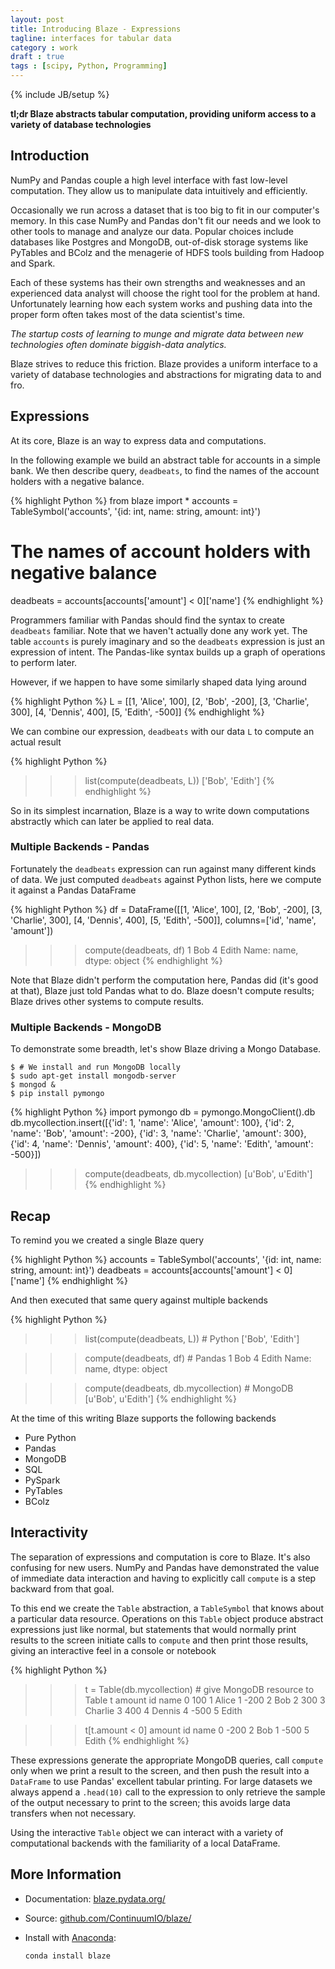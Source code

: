 ```yaml
---
layout: post
title: Introducing Blaze - Expressions
tagline: interfaces for tabular data
category : work
draft : true
tags : [scipy, Python, Programming]
---
```

{% include JB/setup %}

**tl;dr Blaze abstracts tabular computation, providing uniform access to a
variety of database technologies**

Introduction
------------

NumPy and Pandas couple a high level interface with fast low-level computation.
They allow us to manipulate data intuitively and efficiently.

Occasionally we run across a dataset that is too big to fit in our computer's
memory.  In this case NumPy and Pandas don't fit our needs and we look to
other tools to manage and analyze our data.  Popular choices include databases
like Postgres and MongoDB, out-of-disk storage systems like PyTables and BColz
and the menagerie of HDFS tools building from Hadoop and Spark.

Each of these systems has their own strengths and weaknesses and an experienced
data analyst will choose the right tool for the problem at hand.  Unfortunately
learning how each system works and pushing data into the proper form often
takes most of the data scientist's time.

*The startup costs of learning to munge and migrate data between new
technologies often dominate biggish-data analytics.*

Blaze strives to reduce this friction.  Blaze provides a uniform interface to
a variety of database technologies and abstractions for migrating data to and
fro.


Expressions
-----------

At its core, Blaze is an way to express data and computations.

In the following example we build an abstract table for accounts in a
simple bank.  We then describe query, `deadbeats`, to find the names of the
account holders with a negative balance.

{% highlight Python %}
from blaze import *
accounts = TableSymbol('accounts', '{id: int, name: string, amount: int}')

# The names of account holders with negative balance
deadbeats = accounts[accounts['amount'] < 0]['name']
{% endhighlight %}

Programmers familiar with Pandas should find the syntax to create `deadbeats`
familiar.  Note that we haven't actually done any work yet.  The table
`accounts` is purely imaginary and so the `deadbeats` expression is just an
expression of intent.  The Pandas-like syntax builds up a graph of operations
to perform later.

However, if we happen to have some similarly shaped data lying around

{% highlight Python %}
L = [[1, 'Alice',   100],
     [2, 'Bob',    -200],
     [3, 'Charlie', 300],
     [4, 'Dennis',  400],
     [5, 'Edith',  -500]]
{% endhighlight %}

We can combine our expression, `deadbeats` with our data `L` to compute an
actual result

{% highlight Python %}
>>> list(compute(deadbeats, L))
['Bob', 'Edith']
{% endhighlight %}

So in its simplest incarnation, Blaze is a way to write down computations
abstractly which can later be applied to real data.


### Multiple Backends - Pandas

Fortunately the `deadbeats` expression can run against many different kinds of
data.  We just computed `deadbeats` against Python lists, here we compute it
against a Pandas DataFrame

{% highlight Python %}
df = DataFrame([[1, 'Alice',   100],
                [2, 'Bob',    -200],
                [3, 'Charlie', 300],
                [4, 'Dennis',  400],
                [5, 'Edith',  -500]],
               columns=['id', 'name', 'amount'])

>>> compute(deadbeats, df)
1      Bob
4    Edith
Name: name, dtype: object
{% endhighlight %}

Note that Blaze didn't perform the computation here, Pandas did (it's good at
that), Blaze just told Pandas what to do.  Blaze doesn't compute results; Blaze
drives other systems to compute results.


### Multiple Backends - MongoDB

To demonstrate some breadth, let's show Blaze driving a Mongo Database.

    $ # We install and run MongoDB locally
    $ sudo apt-get install mongodb-server
    $ mongod &
    $ pip install pymongo

{% highlight Python %}
import pymongo
db = pymongo.MongoClient().db
db.mycollection.insert([{'id': 1, 'name': 'Alice',   'amount':  100},
                        {'id': 2, 'name': 'Bob',     'amount': -200},
                        {'id': 3, 'name': 'Charlie', 'amount':  300},
                        {'id': 4, 'name': 'Dennis',  'amount':  400},
                        {'id': 5, 'name': 'Edith',   'amount': -500}])

>>> compute(deadbeats, db.mycollection)
[u'Bob', u'Edith']
{% endhighlight %}


Recap
-----

To remind you we created a single Blaze query

{% highlight Python %}
accounts = TableSymbol('accounts', '{id: int, name: string, amount: int}')
deadbeats = accounts[accounts['amount'] < 0]['name']
{% endhighlight %}

And then executed that same query against multiple backends

{% highlight Python %}
>>> list(compute(deadbeats, L))          # Python
['Bob', 'Edith']

>>> compute(deadbeats, df)               # Pandas
1      Bob
4    Edith
Name: name, dtype: object

>>> compute(deadbeats, db.mycollection)  # MongoDB
[u'Bob', u'Edith']
{% endhighlight %}

At the time of this writing Blaze supports the following backends

* Pure Python
* Pandas
* MongoDB
* SQL
* PySpark
* PyTables
* BColz


Interactivity
-------------

The separation of expressions and computation is core to Blaze.  It's also
confusing for new users.
NumPy and Pandas have demonstrated the value of immediate data interaction and
having to explicitly call `compute` is a step backward from that goal.

To this end we create the `Table` abstraction, a `TableSymbol` that knows about
a particular data resource.  Operations on this `Table` object produce abstract
expressions just like normal, but statements that would normally print results
to the screen initiate calls to `compute` and then print those results, giving
an interactive feel in a console or notebook

{% highlight Python %}
>>> t = Table(db.mycollection)  # give MongoDB resource to Table
>>> t
   amount  id     name
0     100   1    Alice
1    -200   2      Bob
2     300   3  Charlie
3     400   4   Dennis
4    -500   5    Edith

>>> t[t.amount < 0]
   amount  id   name
0    -200   2    Bob
1    -500   5  Edith
{% endhighlight %}

These expressions generate the appropriate MongoDB queries, call `compute` only
when we print a result to the screen, and then push the result into a
`DataFrame` to use Pandas' excellent tabular printing.  For large datasets we
always append a `.head(10)` call to the expression to only retrieve the sample
of the output necessary to print to the screen;  this avoids large data
transfers when not necessary.

Using the interactive `Table` object we can interact with a variety of
computational backends with the familiarity of a local DataFrame.

More Information
----------------

*   Documentation: [blaze.pydata.org/](http://blaze.pydata.org/)
*   Source: [github.com/ContinuumIO/blaze/](http://github.com/ContinuumIO/blaze/)
*   Install with [Anaconda](https://store.continuum.io/cshop/anaconda/):

        conda install blaze

